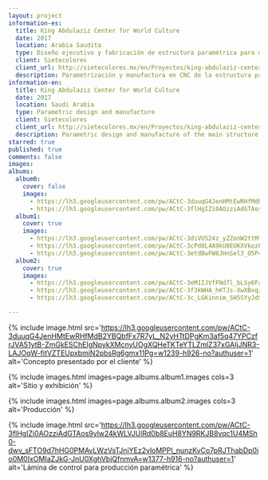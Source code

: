 ```yaml
---
layout: project
information-es:
  title: King Abdulaziz Center for World Culture
  date: 2017
  location: Arabia Saudita
  type: Diseño ejecutivo y fabricación de estructura paramétrica para museo
  client: Sietecolores
  client_url: http://sietecolores.mx/en/Proyectos/king-abdulaziz-center-for-world-culture
  description: Parametrización y manufactura en CNC de la estructura principal de la exhibición para la primera infancia del Centro para las Culturas del Mundo de Arabia Saudita diseñado por la firma arquitectónica Snøhetta.
information-en:
  title: King Abdulaziz Center for World Culture
  date: 2017
  location: Saudi Arabia
  type: Parametric design and manufacture
  client: Sietecolores
  client_url: http://sietecolores.mx/en/Proyectos/king-abdulaziz-center-for-world-culture
  description: Parametric design and manufacture of the main structure of the early childhood exhibition at the Center for World Cultures in Saudi Arabia by Snøhetta
starred: true
published: true
comments: false
images:
albums:
  album0:
    cover: false
    images:
      - https://lh3.googleusercontent.com/pw/ACtC-3duuqG4JenHMtEwRHfMdB2YBQbfFx7R7yL_N2yHTtDPgKm3af5q47YPCzfrJVA51ytB-ZmGkESChEIgNpykXMcnyUOgXQHeTKTeYTLZmlZ37xGAIjJNR3-LAJOqW-fitVZTEUpxbmiN2pbsRg6gmx11Pg=w1239-h926-no?authuser=1
      - https://lh3.googleusercontent.com/pw/ACtC-3flHgIZi0AOzziAdGTAos9ylw24kWLVJUlRd0b8EuH8YN9RKJB8vqc1U4MSh0-dwv_sFTO9d7hHG0PMAvLWzVsTJnjYEz2vloMPPl_nunzKvCo7pRJThabDp0io0M0IxOMIaZJkG-JnU0XghVbjQfnmvA=w1377-h916-no?authuser=1
  album1:
    cover: true
    images:
      - https://lh3.googleusercontent.com/pw/ACtC-3diVU524z_yZZonW2ttMtchh6jRQMvvaPKr3Uzb-2nMpozCZ-DqzfOkcVmKg-CMaXV53r_ZQPbx0dp6Q4z6qXhF6EuX5LCG8xfFp-HOvYj7svwrxlycsx5jv9k8Wp6s6EX_HqXSE5wM2Lsuf6J_axIc1Q=w1297-h1018-no?authuser=1
      - https://lh3.googleusercontent.com/pw/ACtC-3cPd8L4A9kU8EUKXVkozPWdtr2o5WHTNp9AMQL8uhrqFGIO7DSK7rBMtygTisTVLoIct-FjcvXK-1r-1OXfZBRq8k2Ef7iYCYyqDJWzq_2FSRrdia5Jo8dQAIp9kNEp1zVC551rbkKHODUEsHzWyycvUQ=w1025-h823-no?authuser=1
      - https://lh3.googleusercontent.com/pw/ACtC-3etdBwFW8JHnSel3_O5P4mQBRCTjOGlhIs6fv0ZLSLIsxVc_-7ax11hCe1Ua_njdv65qelAuuXTnZPMsNZuWPMxf4OO83FY_bFXAK4TEKGYAvSp2L4Zs63fcDnlai5exR7kRsPTcSBAfYDsenL0qSJPhQ=w1070-h749-no?authuser=1
  album2:
    cover: true
    images:
      - https://lh3.googleusercontent.com/pw/ACtC-3eM1IJVfFNd7l_bLSy6FaxPkR-KS3xnH6V5T7_HuhM2AfJv-tbkxevZJpFGBvkIrXMwOxIk9223-bzhKM90DWVffg70dj-eq9w3f2Ngl5rasMFING8A6mbia_YjF3Ymje0tYiaH-MKj5lQJf_SlOSMylw=w506-h783-no?authuser=1
      - https://lh3.googleusercontent.com/pw/ACtC-3f3kWHA_hKTJs-XwXBxqzRrYl_TYsdQuGbQZ_vVFtQ4FYMRnbPgymIKVXlc7t-sbvNXrRLh_O4dR8rQ8RC5f_REUXYuw8BT2VsyYCPNykpT7AAL4bNZFqlRIs6tjWeNnJwfeUNblU76gwB3QKZWzq90CQ=w720-h999-no?authuser=1
      - https://lh3.googleusercontent.com/pw/ACtC-3c_LGKinnim_SH5SYyJdSOSa0t7EHZYdRBYLDeyuGp-Cd2DnEAujeDCqevF9Jiu8LtVrjHPgbeP3kGSu0m6Xns9WoSaLg7G2wMArFVBhljsfdo8F8wixx-F-8mqKbyASuiyTAL6h77XXzI7XY3FqghkRw=w764-h1018-no?authuser=1

---
```


{% include image.html src='https://lh3.googleusercontent.com/pw/ACtC-3duuqG4JenHMtEwRHfMdB2YBQbfFx7R7yL_N2yHTtDPgKm3af5q47YPCzfrJVA51ytB-ZmGkESChEIgNpykXMcnyUOgXQHeTKTeYTLZmlZ37xGAIjJNR3-LAJOqW-fitVZTEUpxbmiN2pbsRg6gmx11Pg=w1239-h926-no?authuser=1' alt='Concepto presentado por el cliente' %}

{% include images.html images=page.albums.album1.images  cols=3 alt='Sitio y exhibición' %}

{% include images.html images=page.albums.album2.images cols=3 alt='Producción' %}

{% include image.html src='https://lh3.googleusercontent.com/pw/ACtC-3flHgIZi0AOzziAdGTAos9ylw24kWLVJUlRd0b8EuH8YN9RKJB8vqc1U4MSh0-dwv_sFTO9d7hHG0PMAvLWzVsTJnjYEz2vloMPPl_nunzKvCo7pRJThabDp0io0M0IxOMIaZJkG-JnU0XghVbjQfnmvA=w1377-h916-no?authuser=1' alt='Lámina de control para producción paramétrica' %}
